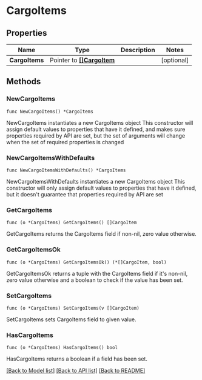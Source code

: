 # CargoItems

## Properties

Name | Type | Description | Notes
------------ | ------------- | ------------- | -------------
**CargoItems** | Pointer to [**[]CargoItem**](CargoItem.md) |  | [optional] 

## Methods

### NewCargoItems

`func NewCargoItems() *CargoItems`

NewCargoItems instantiates a new CargoItems object
This constructor will assign default values to properties that have it defined,
and makes sure properties required by API are set, but the set of arguments
will change when the set of required properties is changed

### NewCargoItemsWithDefaults

`func NewCargoItemsWithDefaults() *CargoItems`

NewCargoItemsWithDefaults instantiates a new CargoItems object
This constructor will only assign default values to properties that have it defined,
but it doesn't guarantee that properties required by API are set

### GetCargoItems

`func (o *CargoItems) GetCargoItems() []CargoItem`

GetCargoItems returns the CargoItems field if non-nil, zero value otherwise.

### GetCargoItemsOk

`func (o *CargoItems) GetCargoItemsOk() (*[]CargoItem, bool)`

GetCargoItemsOk returns a tuple with the CargoItems field if it's non-nil, zero value otherwise
and a boolean to check if the value has been set.

### SetCargoItems

`func (o *CargoItems) SetCargoItems(v []CargoItem)`

SetCargoItems sets CargoItems field to given value.

### HasCargoItems

`func (o *CargoItems) HasCargoItems() bool`

HasCargoItems returns a boolean if a field has been set.


[[Back to Model list]](../README.md#documentation-for-models) [[Back to API list]](../README.md#documentation-for-api-endpoints) [[Back to README]](../README.md)


